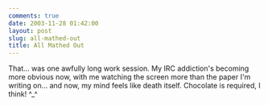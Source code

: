 ```yaml
---
comments: true
date: 2003-11-28 01:42:00
layout: post
slug: all-mathed-out
title: All Mathed Out
---
```


That... was one awfully long work session.  My IRC addiction's becoming more obvious now, with me watching the screen more than the paper I'm writing on... and now, my mind feels like death itself.  Chocolate is required, I think! ^_^
